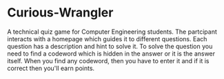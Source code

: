 # Curious-Wrangler
A technical quiz game for Computer Engineering students.
The partcipant interacts with a homepage which guides it to different questions. Each question has a description and hint to solve it. To solve the question you need to find a codeword which is hidden in the answer or it is the answer itself. When you find any codeword, then you have to enter it and if it is correct then you'll earn points.
